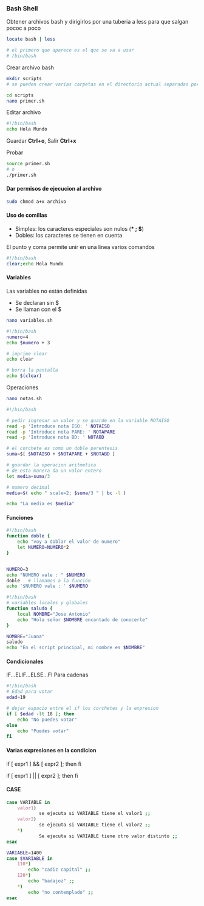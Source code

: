 ### Bash Shell
Obtener archivos bash y dirigirlos por una tuberia a less para que salgan pococ a poco
```sh
locate bash | less

# el primero que aparece es el que se va a usar
# /bin/bash
```

Crear archivo bash
```sh
mkdir scripts
# se pueden crear varias carpetas en el directorio actual separadas por un espacio

cd scripts
nano primer.sh
```

Editar archivo
```sh
#!/bin/bash
echo Hola Mundo
```
Guardar **Ctrl+o**, Salir **Ctrl+x**

Probar
```sh
source primer.sh
# o 
./primer.sh
```

#### Dar permisos de ejecucion al archivo
```sh
sudo chmod a+x archivo
```

#### Uso de comillas
- Simples: los caracteres especiales son nulos (**\* ; $**)
- Dobles: los caracteres se tienen en cuenta

El punto y coma permite unir en una linea varios comandos
```sh
#!/bin/bash
clear;echo Hola Mundo
```

#### Variables
Las variables no están definidas
- Se declaran sin $
- Se llaman con el $
```sh
nano variables.sh
```

```sh
#!/bin/bash
numero=4
echo $numero + 3

# imprime clear
echo clear

# borra la pantalla
echo $(clear)
```

Operaciones
```sh
nano notas.sh
```

```sh
#!/bin/bash

# pedir ingresar un valor y se guarde en la variable NOTAISO
read -p 'Introduce nota ISO: ' NOTAISO
read -p 'Introduce nota PARE: ' NOTAPARE
read -p 'Introduce nota BD: ' NOTABD

# el corchete es como un doble parentesis
suma=$[ $NOTAISO + $NOTAPARE + $NOTABD ]

# guardar la operacion aritmetica
# de esta manera da un valor entero
let media=suma/3

# numero decimal
media=$( echo " scale=2; $suma/3 " | bc -l )

echo "La media es $media"
```

#### Funciones
```sh
#!/bin/bash
function doble {
	echo "voy a doblar el valor de numero"
	let NUMERO=NUMERO*2
}


NUMERO=3
echo "NUMERO vale : " $NUMERO
doble 	# llamamos a la función
echo '$NUMERO vale : ' $NUMERO
```

```sh
#!/bin/bash
# variables locales y globales
function saludo {
	local NOMBRE="Jose Antonio"
	echo "Hola señor $NOMBRE encantado de conocerle"
}

NOMBRE="Juana"
saludo
echo "En el script principal, mi nombre es $NOMBRE"
```

#### Condicionales

IF...ELIF...ELSE...FI
Para cadenas
```sh
#!/bin/bash
# Edad para votar
edad=19

# dejar espacio entre el if los corchetes y la expresion
if [ $edad -lt 18 ]; then
	echo "No puedes votar"
else
	echo "Puedes votar"
fi
```

#### Varias expresiones en la condicion

if [ expr1 ] && [ expr2 ]; then
fi

if [ expr1 ] || [ expr2 ]; then
fi

#### CASE

```sh
case VARIABLE in
	valor1)
			se ejecuta si VARIABLE tiene el valor1 ;;
	valor2)
			se ejecuta si VARIABLE tiene el valor2 ;;
	*)
			Se ejecuta si VARIABLE tiene otro valor distinto ;;
esac 
```

```sh
VARIABLE=1400
case $VARIABLE in
	110*)
		echo "cadiz capital" ;;
	120*)
		echo "badajoz" ;;
	*)
		echo "no contemplado" ;;
esac 
```